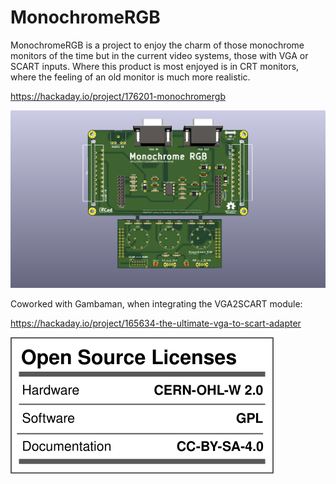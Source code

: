# MonochromeRGB

MonochromeRGB is a project to enjoy the charm of those monochrome monitors of the time but in the current video systems, those with VGA or SCART inputs. Where this product is most enjoyed is in CRT monitors, where the feeling of an old monitor is much more realistic.

https://hackaday.io/project/176201-monochromergb

![alt text](MonochromeRGB_Render.png "Render")

Coworked with Gambaman, when integrating the VGA2SCART module: 

https://hackaday.io/project/165634-the-ultimate-vga-to-scart-adapter

![open hardware facts](LICENSES.svg)